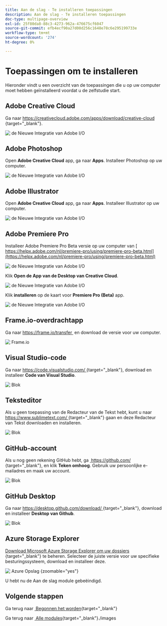 ```yaml
---
title: Aan de slag - Te installeren toepassingen
description: Aan de slag - Te installeren toepassingen
doc-type: multipage-overview
exl-id: 25f80da8-88c3-4273-962a-476675cf6047
source-git-commit: efb4ecf90a27d00d256c1648e78c6e295199733e
workflow-type: tm+mt
source-wordcount: '274'
ht-degree: 0%

---
```


# Toepassingen om te installeren

Hieronder vindt u een overzicht van de toepassingen die u op uw computer moet hebben geïnstalleerd voordat u de zelfstudie start.

## Adobe Creative Cloud

Ga naar [&#x200B; https://creativecloud.adobe.com/apps/download/creative-cloud &#x200B;](https://creativecloud.adobe.com/apps/download/creative-cloud){target="_blank"}.

![&#x200B; de Nieuwe Integratie van Adobe I/O &#x200B;](./images/cc.png)

## Adobe Photoshop

Open **Adobe Creative Cloud** app, ga naar **Apps**. Installeer Photoshop op uw computer.

![&#x200B; de Nieuwe Integratie van Adobe I/O &#x200B;](./images/psd.png)

## Adobe Illustrator

Open **Adobe Creative Cloud** app, ga naar **Apps**. Installeer Illustrator op uw computer.

![&#x200B; de Nieuwe Integratie van Adobe I/O &#x200B;](./images/psd.png)

## Adobe Premiere Pro

Installeer Adobe Premiere Pro Beta versie op uw computer van [&#x200B; https://helpx.adobe.com/nl/premiere-pro/using/premiere-pro-beta.html](https://helpx.adobe.com/nl/premiere-pro/using/premiere-pro-beta.html)

![&#x200B; de Nieuwe Integratie van Adobe I/O &#x200B;](./images/prpro.png)

Klik **Open de App van de Desktop van Creative Cloud**.

![&#x200B; de Nieuwe Integratie van Adobe I/O &#x200B;](./images/prpro1.png)

Klik **installeren** op de kaart voor **Premiere Pro (Beta)** app.

![&#x200B; de Nieuwe Integratie van Adobe I/O &#x200B;](./images/prpro2.png)

## Frame.io-overdrachtapp

Ga naar [&#x200B; https://frame.io/transfer &#x200B;](https://frame.io/transfer) en download de versie voor uw computer.

![&#x200B; Frame.io &#x200B;](./images/frameio11.png)

## Visual Studio-code

Ga naar [&#x200B; https://code.visualstudio.com/ &#x200B;](https://code.visualstudio.com/){target="_blank"}, download en installeer **Code van Visual Studio**.

![&#x200B; Blok &#x200B;](./images/vsc1.png)

## Teksteditor

Als u geen toepassing van de Redacteur van de Tekst hebt, kunt u naar [&#x200B; https://www.sublimetext.com/ &#x200B;](https://www.sublimetext.com/){target="_blank"} gaan en deze Redacteur van Tekst downloaden en installeren.

![&#x200B; Blok &#x200B;](./images/text1.png)

## GitHub-account

Als u nog geen rekening GitHub hebt, ga [&#x200B; https://github.com/ &#x200B;](https://github.com/){target="_blank"}, en klik **Teken omhoog**. Gebruik uw persoonlijke e-mailadres en maak uw account.

![&#x200B; Blok &#x200B;](./images/git.png)

## GitHub Desktop

Ga naar [&#x200B; https://desktop.github.com/download/ &#x200B;](https://desktop.github.com/download/){target="_blank"}, download en installeer **Desktop van Github**.

![&#x200B; Blok &#x200B;](./images/block1.png)

## Azure Storage Explorer

[&#x200B; Download Microsoft Azure Storage Explorer om uw dossiers &#x200B;](https://azure.microsoft.com/en-us/products/storage/storage-explorer#Download-4){target="_blank"} te beheren. Selecteer de juiste versie voor uw specifieke besturingssysteem, download en installeer deze.

![&#x200B; Azure Opslag &#x200B;](./images/az10.png){zoomable="yes"}

U hebt nu de Aan de slag module gebeëindigd.

## Volgende stappen

Ga terug naar [&#x200B; Begonnen het worden &#x200B;](./getting-started.md){target="_blank"}

Ga terug naar [&#x200B; Alle modules &#x200B;](./../../../overview.md){target="_blank"}./images
